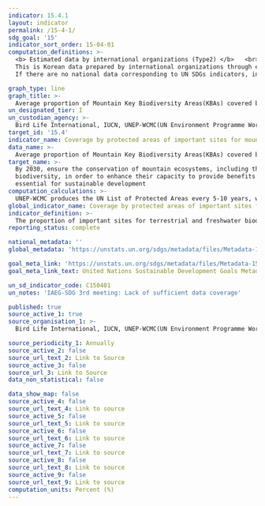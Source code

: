 ```yaml
---
indicator: 15.4.1
layout: indicator
permalink: /15-4-1/
sdg_goal: '15'
indicator_sort_order: 15-04-01
computation_definitions: >-
  <b> Estimated data by international organizations (Type2) </b>   <br>
  This is Korean data prepared by international organizations through estimation and modeling. <br>
  If there are no national data corresponding to UN SDGs indicators, international data are available for monitoring.

graph_type: line
graph_title: >-
  Average proportion of Mountain Key Biodiversity Areas(KBAs) covered by protected areas
un_designated_tier: I
un_custodian_agency: >-
  Bird Life International, IUCN, UNEP-WCMC(UN Environment Programme World Conservation Monitoring Centre)
target_id: '15.4'
indicator_name: Coverage by protected areas of important sites for mountain biodiversity
data_name: >-
  Average proportion of Mountain Key Biodiversity Areas(KBAs) covered by protected areas
target_name: >-
  By 2030, ensure the conservation of mountain ecosystems, including their
  biodiversity, in order to enhance their capacity to provide benefits that are
  essential for sustainable development
computation_calculations: >-
  UNEP-WCMC produces the UN List of Protected Areas every 5-10 years, which is updated on an ongoing basis in cooperation with national ministries/agencies responsible for protecte area designation and management and NGOs
global_indicator_name: Coverage by protected areas of important sites for mountain biodiversity
indicator_definition: >-
  The proportion of important sites for terrestrial and freshwater biodiversity that are covered by protected areas, which shows the percentage of each important site for terrestrial and freshwater biodiversity designated by the International Union for Conservation of Nature (IUCN)
reporting_status: complete

national_metadata: ''
global_metadata: 'https://unstats.un.org/sdgs/metadata/files/Metadata-15-04-01.pdf'

goal_meta_link: 'https://unstats.un.org/sdgs/metadata/files/Metadata-15-04-01.pdf'
goal_meta_link_text: United Nations Sustainable Development Goals Metadata (pdf 456kB)

un_sd_indicator_code: C150401
un_notes: 'IAEG-SDG 3rd meeting: Lack of sufficient data coverage'

published: true
source_active_1: true
source_organisation_1: >- 
  Bird Life International, IUCN, UNEP-WCMC(UN Environment Programme World Conservation Monitoring Centre)

source_periodicity_1: Annually 
source_active_2: false
source_url_text_2: Link to Source
source_active_3: false
source_url_3: Link to Source
data_non_statistical: false

data_show_map: false
source_active_4: false
source_url_text_4: Link to source
source_active_5: false
source_url_text_5: Link to source
source_active_6: false
source_url_text_6: Link to source
source_active_7: false
source_url_text_7: Link to source
source_active_8: false
source_url_text_8: Link to source
source_active_9: false
source_url_text_9: Link to source
computation_units: Percent (%)
---
```

